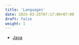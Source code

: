 ```yaml
---
title: 'Languages'
date: 2025-03-25T07:17:00+07:00
draft: false
weight: 1
---
```


- [Java](./java)

